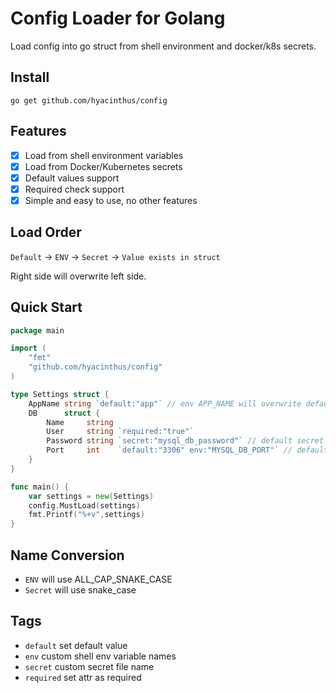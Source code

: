 # Config Loader for Golang
Load config into go struct from shell environment and docker/k8s secrets.

## Install
```shell script
go get github.com/hyacinthus/config
```

## Features
- [x] Load from shell environment variables
- [x] Load from Docker/Kubernetes secrets
- [x] Default values support
- [x] Required check support
- [x] Simple and easy to use, no other features

## Load Order
`Default` -> `ENV` -> `Secret` -> `Value exists in struct`

Right side will overwrite left side.

## Quick Start
```go
package main

import (
    "fmt"
    "github.com/hyacinthus/config"
)

type Settings struct {
    AppName string `default:"app"` // env APP_NAME will overwrite default value
    DB      struct {
        Name     string
        User     string `required:"true"`
        Password string `secret:"mysql_db_password"` // default secret name is 'db_password',change it use tag
        Port     int    `default:"3306" env:"MYSQL_DB_PORT"` // default env name is 'DB_PORT',change it use tag
    }
}

func main() {
    var settings = new(Settings)
    config.MustLoad(settings)
    fmt.Printf("%+v",settings)
}
```

## Name Conversion

- `ENV` will use ALL_CAP_SNAKE_CASE
- `Secret` will use snake_case

## Tags

- `default` set default value
- `env` custom shell env variable names
- `secret` custom secret file name
- `required` set attr as required
